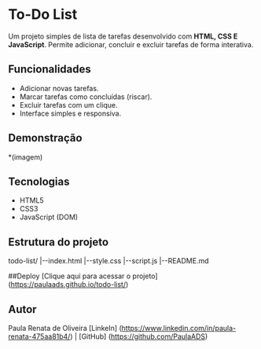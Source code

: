# To-Do List

Um projeto simples de lista de tarefas desenvolvido com **HTML, CSS E JavaScript**.
Permite adicionar, concluir e excluir tarefas de forma interativa.

## Funcionalidades
- Adicionar novas tarefas.
- Marcar tarefas como concluídas (riscar).
- Excluir tarefas com um clique.
- Interface simples e responsiva.

## Demonstração

*(imagem)

## Tecnologias
- HTML5
- CSS3
- JavaScript (DOM)

## Estrutura do projeto

todo-list/
|--index.html
|--style.css
|--script.js
|--README.md

##Deploy
[Clique aqui para acessar o projeto] (https://paulaads.github.io/todo-list/)

## Autor
Paula Renata de Oliveira
[LinkeIn] (https://www.linkedin.com/in/paula-renata-475aa81b4/) | [GitHub] (https://github.com/PaulaADS)
